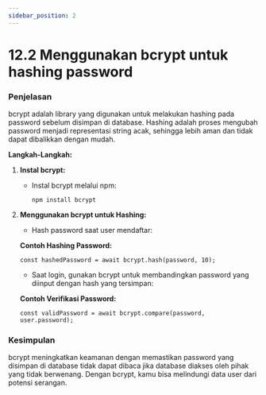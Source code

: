 ```yaml
---
sidebar_position: 2
---
```


# 12.2 Menggunakan bcrypt untuk hashing password

### Penjelasan
bcrypt adalah library yang digunakan untuk melakukan hashing pada password sebelum disimpan di database. Hashing adalah proses mengubah password menjadi representasi string acak, sehingga lebih aman dan tidak dapat dibalikkan dengan mudah.

**Langkah-Langkah:**

1.  **Instal bcrypt:**
    
    -   Instal bcrypt melalui npm:
        
        ```
        npm install bcrypt
        ```
        
2.  **Menggunakan bcrypt untuk Hashing:**
    
    -   Hash password saat user mendaftar:
    
    **Contoh Hashing Password:**

    ```
    const hashedPassword = await bcrypt.hash(password, 10);
    ``` 
    
    -   Saat login, gunakan bcrypt untuk membandingkan password yang diinput dengan hash yang tersimpan:
    
    **Contoh Verifikasi Password:**
    
    ```
    const validPassword = await bcrypt.compare(password, user.password);
    ```
    

### Kesimpulan
 bcrypt meningkatkan keamanan dengan memastikan password yang disimpan di database tidak dapat dibaca jika database diakses oleh pihak yang tidak berwenang. Dengan bcrypt, kamu bisa melindungi data user dari potensi serangan.